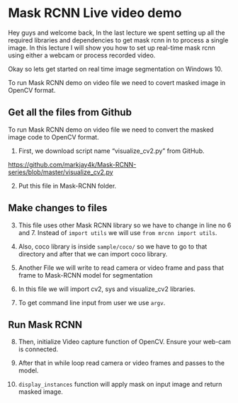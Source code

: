 # Mask RCNN Live video demo

Hey guys and welcome back, In the last lecture we spent setting up all the required libraries and dependencies to get mask rcnn in to process a single image. In this lecture I will show you how to set up real-time mask rcnn using either a webcam or process recorded video.

Okay so lets get started on real time image segmentation on Windows 10.


To run Mask RCNN demo on video file we need to covert masked image in OpenCV format.

## Get all the files from Github

To run Mask RCNN demo on video file we need to convert the masked image code to OpenCV format.

1.	First, we download script name “visualize_cv2.py” from GitHub. 

https://github.com/markjay4k/Mask-RCNN-series/blob/master/visualize_cv2.py

2.	Put this file in Mask-RCNN folder.

## Make changes to files

3.	This file uses other Mask RCNN library so we have to change in line no 6 and 7. Instead of ```import utils``` we will use ```from mrcnn import utils```.

4.	Also, coco library is inside ```sample/coco/``` so we have to go to that directory and after that we can import coco library.

5.	Another File we will write to read camera or video frame and pass that frame to Mask-RCNN model for segmentation

6.	In this file we will import cv2, sys and visualize_cv2 libraries.

7.	To get command line input from user we use ```argv```.

## Run Mask RCNN 

8.	Then, initialize Video capture function of OpenCV. Ensure your web-cam is connected.

9.	After that in while loop read camera or video frames and passes to the model.

10.	```display_instances``` function will apply mask on input image and return masked image.
